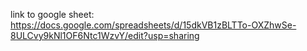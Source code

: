 link to google sheet: https://docs.google.com/spreadsheets/d/15dkVB1zBLTTo-OXZhwSe-8ULCvy9kNl1OF6Ntc1WzvY/edit?usp=sharing
